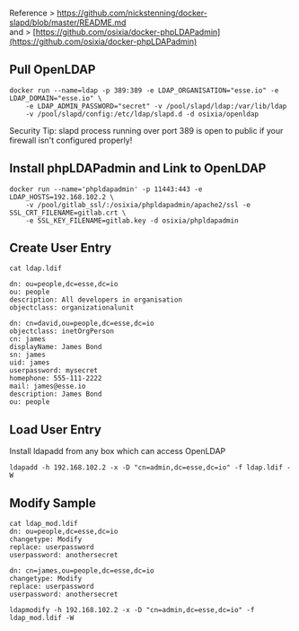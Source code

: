 Reference > https://github.com/nickstenning/docker-slapd/blob/master/README.md	
      and > [https://github.com/osixia/docker-phpLDAPadmin](https://github.com/osixia/docker-phpLDAPadmin) 

## Pull OpenLDAP

	docker run --name=ldap -p 389:389 -e LDAP_ORGANISATION="esse.io" -e LDAP_DOMAIN="esse.io" \
		-e LDAP_ADMIN_PASSWORD="secret" -v /pool/slapd/ldap:/var/lib/ldap 
		-v /pool/slapd/config:/etc/ldap/slapd.d -d osixia/openldap


Security Tip: slapd process running over port 389 is open to public if your firewall isn't configured properly!

## Install phpLDAPadmin and Link to OpenLDAP

	docker run --name='phpldapadmin' -p 11443:443 -e LDAP_HOSTS=192.168.102.2 \
		-v /pool/gitlab_ssl/:/osixia/phpldapadmin/apache2/ssl -e SSL_CRT_FILENAME=gitlab.crt \
		-e SSL_KEY_FILENAME=gitlab.key -d osixia/phpldapadmin

## Create User Entry
	cat ldap.ldif 	

	dn: ou=people,dc=esse,dc=io
	ou: people
	description: All developers in organisation
	objectclass: organizationalunit
	
	dn: cn=david,ou=people,dc=esse,dc=io
	objectclass: inetOrgPerson
	cn: james
	displayName: James Bond
	sn: james
	uid: james
	userpassword: mysecret
	homephone: 555-111-2222
	mail: james@esse.io
	description: James Bond
	ou: people

## Load User Entry
Install ldapadd from any box which can access OpenLDAP

	ldapadd -h 192.168.102.2 -x -D "cn=admin,dc=esse,dc=io" -f ldap.ldif -W

## Modify Sample	

	cat ldap_mod.ldif
	dn: ou=people,dc=esse,dc=io
	changetype: Modify
	replace: userpassword
	userpassword: anothersecret
	
	dn: cn=james,ou=people,dc=esse,dc=io
	changetype: Modify
	replace: userpassword
	userpassword: anothersecret

	ldapmodify -h 192.168.102.2 -x -D "cn=admin,dc=esse,dc=io" -f ldap_mod.ldif -W

